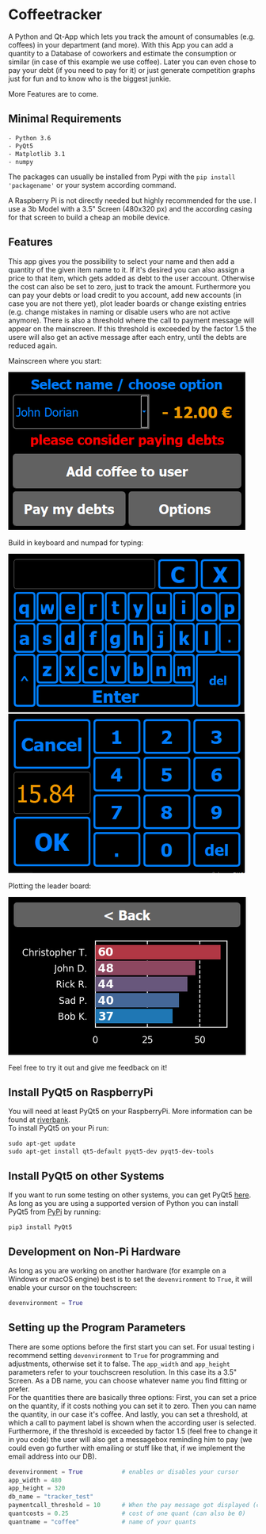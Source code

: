 # Coffeetracker
A Python and Qt-App which lets you track the amount of consumables (e.g. coffees) in your department (and more).
With this App you can add a quantity to a Database of coworkers and estimate the consumption or similar (in case of this example we use coffee).
Later you can even chose to pay your debt (if you need to pay for it) or just generate competition graphs just for fun and to know who is the biggest junkie.

More Features are to come.

## Minimal Requirements

```
- Python 3.6
- PyQt5
- Matplotlib 3.1
- numpy
```
The packages can usually be installed from Pypi with the `pip install 'packagename'` or your system according command.

A Raspberry Pi is not directly needed but highly recommended for the use. I use a 3b Model with a 3.5" Screen (480x320 px) and the according casing for that screen to build a cheap an mobile device.

## Features

This app gives you the possibility to select your name and then add a quantity of the given item name to it. If it's desired you can also assign a price to that item, which gets added as debt to the user account. Otherwise the cost can also be set to zero, just to track the amount. Furthermore you can pay your debts or load credit to you account, add new accounts (in case you are not there yet), plot leader boards or change existing entries (e.g. change mistakes in naming or disable users who are not active anymore). There is also a threshold where the call to payment message will appear on the mainscreen. If this threshold is exceeded by the factor 1.5 the usere will also get an active message after each entry, until the debts are reduced again.

Mainscreen where you start:

![alt text](https://github.com/AndreWohnsland/Coffeetracker/blob/master/pictures/mainscreen.PNG "mainscreen")

Build in keyboard and numpad for typing:

![alt text](https://github.com/AndreWohnsland/Coffeetracker/blob/master/pictures/keyboard.PNG "keyboard")
![alt text](https://github.com/AndreWohnsland/Coffeetracker/blob/master/pictures/numpad.PNG "numpad")

Plotting the leader board:

![alt text](https://github.com/AndreWohnsland/Coffeetracker/blob/master/pictures/leaderboard.PNG "leaderboard")

Feel free to try it out and give me feedback on it!

## Install PyQt5 on RaspberryPi

You will need at least PyQt5 on your RaspberryPi. More information can be found at [riverbank](https://riverbankcomputing.com/software/pyqt/intro).\
To install PyQt5 on your Pi run:
```
sudo apt-get update
sudo apt-get install qt5-default pyqt5-dev pyqt5-dev-tools
```

## Install PyQt5 on other Systems

If you want to run some testing on other systems, you can get PyQt5 [here](https://www.riverbankcomputing.com/software/pyqt/download5).\
As long as you are using a supported version of Python you can install PyQt5 from [PyPi](https://pypi.org/project/PyQt5/) by running:
```
pip3 install PyQt5
```

## Development on Non-Pi Hardware

As long as you are working on another hardware (for example on a Windows or macOS engine) best is to set the `devenvironment` to `True`, it will enable your cursor on the touchscreen:
```python
devenvironment = True
```

## Setting up the Program Parameters
There are some options before the first start you can set. For usual testing i recommend setting `devenvironment` to `True` for programming and adjustments, otherwise set it to false. The `app_width` and `app_height` parameters refer to your touchscreen resolution. In this case its a 3.5" Screen. As a DB name, you can choose whatever name you find fitting or prefer.\
For the quantities there are basically three options: First, you can set a price on the quantity, if it costs nothing you can set it to zero. Then you can name the quantity, in our case it's coffee. And lastly, you can set a threshold, at which a call to payment label is shown when the according user is selected. Furthermore, if the threshold is exceeded by factor 1.5 (feel free to change it in you code) the user will also get a messagebox reminding him to pay (we could even go further with emailing or stuff like that, if we implement the email address into our DB).
```python
devenvironment = True           # enables or disables your cursor
app_width = 480
app_height = 320
db_name = "tracker_test"    
paymentcall_threshold = 10      # When the pay message got displayed (critical is 1.5 that value)
quantcosts = 0.25               # cost of one quant (can also be 0)
quantname = "coffee"            # name of your quants 
```